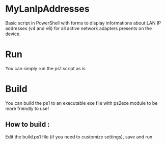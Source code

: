 # MyLanIpAddresses
Basic script in PowerShell with forms to display informations about LAN IP addresses (v4 and v6) for all active network adapters presents on the device.

# Run
You can simply run the ps1 script as is

# Build
You can build the ps1 to an executable exe file with ps2exe module to be more friendly to use!

## How to build :
Edit the build.ps1 file (if you need to customize settings), save and run.
